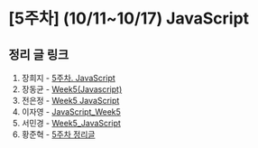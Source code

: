 # [5주차] (10/11~10/17) JavaScript

## 정리 글 링크

1. 장희지 - [5주차. JavaScript](https://blog.naver.com/huiji0315/222117825083)
2. 장동균 - [Week5(Javascript)](https://dongkyun-jang.tistory.com/91)
3. 전은정 - [Week5 JavaScript](https://jjung-lab.tistory.com/20)
4. 이자영 - [JavaScript_Week5](https://99neozone.tistory.com/6)
5. 서민경 - [Week5_JavaScript](https://min1307.tistory.com/24)
6. 황준혁 - [5주차 정리글](https://strawji.tistory.com/8)

